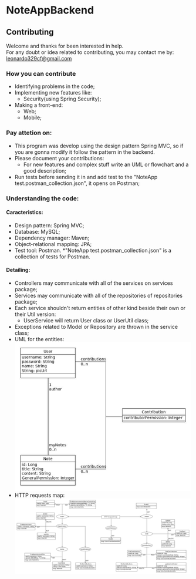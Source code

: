 # NoteAppBackend
## Contributing

Welcome and thanks for been interested in help.  
For any doubt or idea related to contributing, you may contact me by: leonardo329cf@gmail.com

### How you can contribute
* Identifying problems in the code;
* Implementing new features like:
	* Security(using Spring Security);
* Making a front-end:
	* Web;
	* Mobile;


### Pay attetion on:
* This program was develop using the design pattern Spring MVC, so if you are gonna modify it follow the pattern in the backend.
* Please document your contributions:
	* For new features and complex stuff write an UML or flowchart and a good description;
* Run tests before sending it in and add test to the "NoteApp test.postman_collection.json", it opens on Postman;


### Understanding the code:

#### Caracteristics:
* Design pattern: Spring MVC;
* Database: MySQL;
* Dependency manager: Maven;
* Object-relational mapping: JPA;
* Test tool: Postman.
	*"NoteApp test.postman_collection.json" is a collection of tests for Postman.


#### Detailing:
* Controllers may communicate with all of the services on services package;
* Services may communicate with all of the repositories of repositories package;
* Each service shouldn't return entities of other kind beside their own or their Util version:
	* UserService will return User class or UserUtil class;
* Exceptions related to Model or Repository are thrown in the service class;  
* UML for the entities:  
![UML for the entities](https://github.com/leonardo329cf/NoteAppBackend/blob/master/markdownRelated/NoteAppBackend-entitiesUml.jpg)    
* HTTP requests map:  
![HTTP requests map](https://github.com/leonardo329cf/NoteAppBackend/blob/master/markdownRelated/NoteAppBackend-HTTPmap.jpg)  
